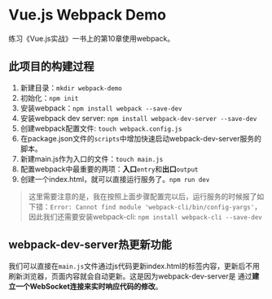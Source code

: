 # Vue.js Webpack Demo
练习《Vue.js实战》一书上的第10章使用webpack。


## 此项目的构建过程

1. 新建目录：`mkdir webpack-demo`
2. 初始化：`npm init`
3. 安装webpack：`npm install webpack --save-dev`
4. 安装webpack dev server: `npm install webpack-dev-server --save-dev`
5. 创建webpack配置文件: `touch webpack.config.js`
6. 在package.json文件的`scripts`中增加快速启动webpack-dev-server服务的脚本。
7. 新建main.js作为入口的文件：`touch main.js`
8. 配置webpack中最重要的两项：**入口**`entry`和**出口**`output`
9. 创建一个index.html，就可以直接运行服务了。`npm run dev`

> 这里需要注意的是，我在按照上面步骤配置完以后，运行服务的时候报了如下错：`Error: Cannot find module 'webpack-cli/bin/config-yargs'`，
因此我们还需要安装webpack-cli: `npm install webpack-cli --save-dev`


## webpack-dev-server热更新功能

我们可以直接在`main.js`文件通过js代码更新index.html的标签内容，更新后不用刷新浏览器，页面内容就会自动更新。这是因为webpack-dev-server是
通过**建立一个WebSocket连接来实时响应代码的修改**。




